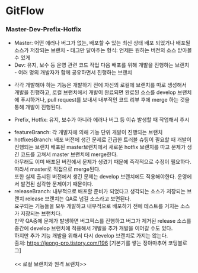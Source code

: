 # GitFlow
### Master-Dev-Prefix-Hotfix
* Master: 어떤 에러나 버그가 없는, 배포할 수 있는 최신 상태
배포 되었거나 배포될 소스가 저장되는 브랜치 - 태그만 달아주는 형식: 언제든 원하는 버전의 소스 받아볼 수 있게
* Dev: 유지, 보수 등 운영 관련 코드 작업
다음 배포를 위해 개발을 진행하는 브랜치 - 여러 명의 개발자가 함께 공유하면서 진행하는 브랜치
- 각각 개발해야 하는 기능은 개발하기 전에 자신의 로컬에 브랜치를 따로 생성해서 개발을 진행하고, 로컬 브랜치에서 개발이 완료되면 완료된 소스를 develop 브랜치에 푸시하거나, pull request를 보내서 내부적인 코드 리뷰 후에 merge 하는 것을 통해 개발이 진행된다.
* Prefix, Hotfix: 유지, 보수가 아니라 에러나 버그 등 이슈 발생할 때 작업해서 추시
- featureBranch: 각 개발자에 의해 기능 단위 개발이 진행되는 브랜치
- hotfixesBranch: 배포 버전에 생긴 문제로 긴급한 트러블 슈팅이 필요할 때 개발이 진행되는 브랜치
배포된 master브랜치에서 새로운 hotfix 브랜치를 따고 문제가 생긴 코드를 고쳐서 master 브랜치에 merge한다.</br>
아무래도 이미 배포된 버전에서 문제가 생겼기 때문에 즉각적으로 수정이 필요하다.</br>
따라서 master로 직접으로 merge된다.</br>
또한 실제 출시된 버전에서 생긴 문제는 develop 브랜치에도 적용해야한다. 운영에서 발견된 심각한 문제이기 때문이다.</br>
- releaseBranch: 내부적으로 배포할 준비가 되었다고 생각되는 소스가 저장되는 브랜치
release 브랜치는 QA로 넘길 소스라고 보면된다.</br>
요구되는 기능들을 모두 개발하고 내부적으로 배포하기 전에 테스트를 거치는 소스가 저장되는 브랜치다.</br>
만약 QA중에 문제가 발생하면 버그픽스를 진행하고 버그가 제거된 release 소스를 중간에 develop 브랜치에 적용해서 개발을 추가 개발을 이어갈 수도 있다.</br>
하지만 추가 기능 개발을 위해서 다시 develop 브랜치로 가지는 않는다.</br>
출처: https://jeong-pro.tistory.com/196 [기본기를 쌓는 정아마추어 코딩블로그]
</br></br>
<< 로컬 브랜치와 원격 브랜치>>